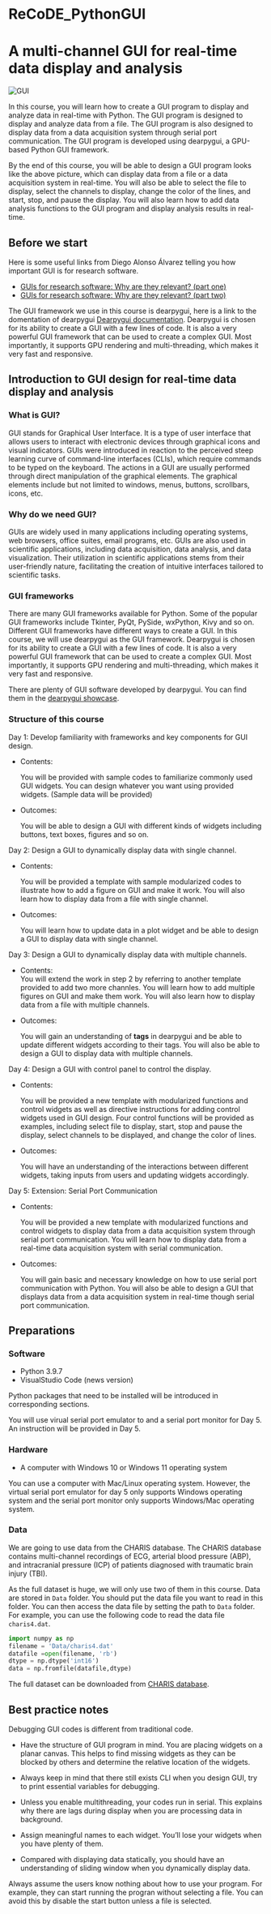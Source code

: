# ReCoDE_PythonGUI

# A multi-channel GUI for real-time data display and analysis
![GUI](/Resources/main_window.jpg "Main Window")

In this course, you will learn how to create a GUI program to display and analyze data in real-time with Python. The GUI program is designed to display and analyze data from a file. The GUI program is also designed to display data from a data acquisition system through serial port communication. The GUI program is developed using dearpygui, a GPU-based Python GUI framework. 

By the end of this course, you will be able to design a GUI program looks like the above picture, which can display data from a file or a data acquisition system in real-time. You will also be able to select the file to display, select the channels to display, change the color of the lines, and start, stop, and pause the display. You will also learn how to add data analysis functions to the GUI program and display analysis results in real-time.

## Before we start
Here is some useful links from Diego Alonso Álvarez telling you how important GUI is for research software.
- [GUIs for research software: Why are they relevant? (part one)](https://www.software.ac.uk/blog/2021-06-16-guis-research-software-why-are-they-relevant-part-one)
- [GUIs for research software: Why are they relevant? (part two)](https://www.software.ac.uk/blog/2021-06-17-guis-research-software-why-are-they-relevant-part-two)

The GUI framework we use in this course is dearpygui, here is a link to the domentation of dearpygui [Dearpygui documentation](https://docs.dearpygui.org/en/latest/). Dearpygui is chosen for its ability to create a GUI with a few lines of code. It is also a very powerful GUI framework that can be used to create a complex GUI. Most importantly, it supports GPU rendering and multi-threading, which makes it very fast and responsive.

## Introduction to GUI design for real-time data display and analysis
### **What is GUI?**
GUI stands for Graphical User Interface. It is a type of user interface that allows users to interact with electronic devices through graphical icons and visual indicators. GUIs were introduced in reaction to the perceived steep learning curve of command-line interfaces (CLIs), which require commands to be typed on the keyboard. The actions in a GUI are usually performed through direct manipulation of the graphical elements. The graphical elements include but not limited to windows, menus, buttons, scrollbars, icons, etc.
### **Why do we need GUI?**
GUIs are widely used in many applications including operating systems, web browsers, office suites, email programs, etc. GUIs are also used in scientific applications, including data acquisition, data analysis, and data visualization. Their utilization in scientific applications stems from their user-friendly nature, facilitating the creation of intuitive interfaces tailored to scientific tasks.

### **GUI frameworks**
There are many GUI frameworks available for Python. Some of the popular GUI frameworks include Tkinter, PyQt, PySide, wxPython, Kivy and so on. Different GUI frameworks have different ways to create a GUI. In this course, we will use dearpygui as the GUI framework. Dearpygui is chosen for its ability to create a GUI with a few lines of code. It is also a very powerful GUI framework that can be used to create a complex GUI. Most importantly, it supports GPU rendering and multi-threading, which makes it very fast and responsive.

There are plenty of GUI software developed by dearpygui. You can find them in the [dearpygui showcase](https://github.com/hoffstadt/DearPyGui/wiki/Dear-PyGui-Showcase).

### **Structure of this course**
Day 1: Develop familiarity with frameworks and key components for GUI design.  
* Contents:
  
    You will be provided with sample codes to familiarize commonly used GUI widgets. You can design whatever you want using provided widgets. (Sample data will be provided)
* Outcomes:
  
    You will be able to design a GUI with different kinds of widgets including buttons, text boxes, figures and so on.

Day 2: Design a GUI to dynamically display data with single channel.

* Contents:  

    You will be provided a template with sample modularized codes to illustrate how to add a figure on GUI and make it work. You will also learn how to display data from a file with single channel.

* Outcomes:
    
    You will learn how to update data in a plot widget and be able to design a GUI to display data with single channel.

Day 3: Design a GUI to dynamically display data with multiple channels.

* Contents:  
    You will extend the work in step 2 by referring to another template provided to add two more channles. You will learn how to add multiple figures on GUI and make them work. You will also learn how to display data from a file with multiple channels.

* Outcomes:
    
    You will gain an understanding of **tags** in dearpygui and be able to update different widgets according to their tags. You will also be able to design a GUI to display data with multiple channels. 

Day 4: Design a GUI with control panel to control the display.

 * Contents:
  
    You will be provided a new template with modularized functions and control widgets as well as directive instructions for adding control widgets used in GUI design. Four control functions will be provided as examples, including select file to display, start, stop and pause the display, select channels to be displayed, and change the color of lines.

* Outcomes:

    You will have an understanding of the interactions between different widgets, taking inputs from users and updating widgets accordingly.

Day 5: Extension: Serial Port Communication

* Contents:
    
    You will be provided a new template with modularized functions and control widgets to display data from a data acquisition system through serial port communication. You will learn how to display data from a real-time data acquisition system with serial communication.

* Outcomes:

    You will gain basic and necessary knowledge on how to use serial port communication with Python. You will also be able to design a GUI that displays data from a data acquisition system in real-time though serial port communication. 
## **Preparations**

### **Software**
- Python 3.9.7
- VisualStudio Code (news version)

Python packages that need to be installed will be introduced in corresponding sections.

You will use virual serial port emulator to and a serial port monitor for Day 5. An instruction will be provided in Day 5.

### **Hardware**
- A computer with Windows 10 or Windows 11 operating system
  
You can use a computer with Mac/Linux operating system. However, the virtual serial port emulator for day 5 only supports Windows operating system and the serial port monitor only supports Windows/Mac operating system. 
  
### **Data**

We are going to use data from the CHARIS database. The CHARIS database contains multi-channel recordings of ECG, arterial blood pressure (ABP), and intracranial pressure (ICP) of patients diagnosed with traumatic brain injury (TBI).

As the full dataset is huge, we will only use two of them in this course.
Data are stored in ```Data``` folder. You should put the data file you want to read in this folder. You can then access the data file by setting the path to ```Data``` folder. For example, you can use the following code to read the data file ```charis4.dat```.
```python
import numpy as np
filename = 'Data/charis4.dat'
datafile =open(filename, 'rb')
dtype = np.dtype('int16')
data = np.fromfile(datafile,dtype)
```

The full dataset can be downloaded from [CHARIS database](https://physionet.org/content/charisdb/1.0.0/). 
## **Best practice notes**
Debugging GUI codes is different from traditional code. 

 - Have the structure of GUI program in mind. You are placing widgets on a planar canvas. This helps to find missing widgets as they can be blocked by others and determine the relative location of the widgets. 

 - Always keep in mind that there still exists CLI when you design GUI, try to print essential variables for debugging. 

 - Unless you enable multithreading, your codes run in serial. This explains why there are lags during display when you are processing data in background. 

 - Assign meaningful names to each widget. You’ll lose your widgets when you have plenty of them. 

 - Compared with displaying data statically, you should have an understanding of sliding window when you dynamically display data. 

Always assume the users know nothing about how to use your program. For example, they can start running the progran without selecting a file. You can avoid this by disable the start button unless a file is selected.